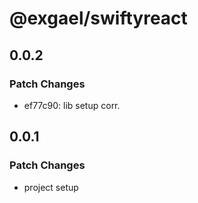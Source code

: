 # @exgael/swiftyreact

## 0.0.2

### Patch Changes

- ef77c90: lib setup corr.

## 0.0.1

### Patch Changes

- project setup
